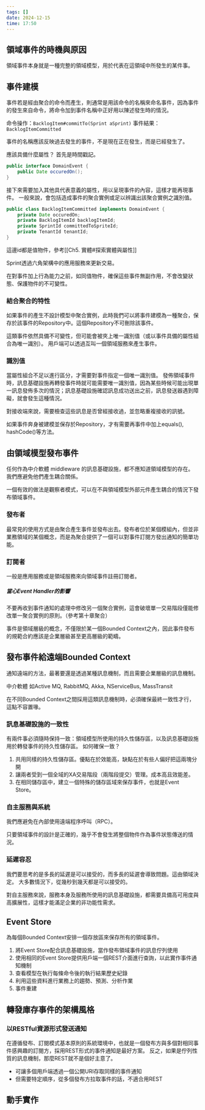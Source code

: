 ```yaml
---
tags: []
date: 2024-12-15
time: 17:50
---
```

## 領域事件的時機與原因
領域事件本身就是一種完整的領域模型，用於代表在這領域中所發生的某件事。

## 事件建模
事件若是經由聚合的命令而產生，則通常是用該命令的名稱來命名事件，因為事件的發生來自命令，將命令加到事件名稱中正好用以陳述發生時的情況。

命令操作：`BacklogItem#commitTo(Sprint aSprint)`
事件結果：`BacklogItemCommitted`

事件的名稱應該反映過去發生的事件，不是現在正在發生，而是已經發生了。

應該具備什麼屬性？
首先是時間戳記。
```java
public interface DomainEvent {
	public Date occuredOn();
}
```

接下來需要加入其他具代表意義的屬性，用以呈現事件的內容，這樣才能再現事件。
一般來說，會包括造成事件的聚合實例或足以辨識出該聚合實例之識別值。

```java
public class BacklogItemCommitted implements DomainEvent {
	private Date occuredOn;
	private BacklogItemId backlogItemId;
	private SprintId committedToSpriteId;
	private TenantId tenantId;
}
```
這邊id都是值物件，參考[[Ch5. 實體#探索實體與屬性]]

Sprint透過六角架構中的應用服務來更新交易。

在對事件加上行為能力之前，如同值物件，確保這些事件無副作用，不會改變狀態、保護物件的不可變性。


### 結合聚合的特性
如果事件的產生不設計模型中聚合實例，此時我們可以將事件建模為一種聚合，保存於該事件的Repository中。這個Repository不可刪除該事件。

這類事件依然具備不可變性，但可能會被夾上唯一識別值（或以事件具備的屬性組合為唯一識別）。
用戶端可以透過互叫一個領域服務來產生事件。

### 識別值
當屬性組合不足以進行區分，才需要對事件指定一個唯一識別值。
發佈領域事件時，訊息基礎設施再轉發事件時就可能需要唯一識別值，因為某些時候可能出現單一訊息發佈多次的情況；訊息基礎設施確認訊息成功送出之前，訊息發送器遇到障礙，就會發生這種情況。

對接收端來說，需要檢查這些訊息是否曾經接收過，並忽略重複接收的訊號。


如果事件奔身被建模並保存於Repository，才有需要再事件中加上equals(), hashCode()等方法。

## 由領域模型發布事件

任何作為中介軟體 middleware 的訊息基礎設施，都不應知道領域模型的存在。我們應避免他們產生耦合關係。

一個有效的做法是觀察者模式，可以在不與領域模型外部元件產生耦合的情況下發布領域事件。

### 發布者
最常見的使用方式是由聚合產生事件並發布出去。發布者位於某個模組內，但並非業務領域的某個概念，而是為聚合提供了一個可以對事件訂閱方發出通知的簡單功能。

### 訂閱者
一般是應用服務或是領域服務來向領域事件註冊訂閱者。

##### 當心Event Handler的影響
不要再收到事件通知的處理中修改另一個聚合實例，這會破壞單一交易階段僅能修改單一聚合實例的原則。（參考第十章聚合）

事件是領域層級的概念，不僅限於某一個Bounded Context之內，因此事件發布的規範合約應該是企業層級甚至更高層級的範疇。

## 發布事件給遠端Bounded Context
通知遠端的方法，最著要還是透過某種訊息機制，而且需要企業層級的訊息機制。

中介軟體
如Active MQ, RabbitMQ, Akka, NServiceBus, MassTransit

在不同Bounded Context之間採用這類訊息機制時，必須確保最終一致性才行，這點不容置喙。

### 訊息基礎設施的一致性
有兩件事必須隨時保持一致：領域模型所使用的持久性儲存區，以及訊息基礎設施用於轉發事件的持久性儲存區。
如何確保一致？

1. 共用同樣的持久性儲存區。優點在於效能高，缺點在於有些人偏好把這兩塊分開
2. 讓兩者受到一個全域的XA交易階段（兩階段提交）管理。成本高且效能差。
3. 在相同儲存區中，建立一個特殊的儲存區域來保存事件，也就是Event Store。

### 自主服務與系統
我們應避免在內部使用遠端程序呼叫（RPC）。

只要領域事件的設計是正確的，幾乎不會發生將整個物件作為事件狀態傳送的情況。

### 延遲容忍
我們要思考的是多長的延遲是可以接受的，而多長的延遲會導致問題。這由領域決定。
大多數情況下，從幾秒到幾天都是可以接受的。

對自主服務來說，服務本身及服務所使用的訊息基礎設施，都需要具備高可用度與高擴展性，這樣才能滿足企業的非功能性需求。

## Event Store
為每個Bounded Context安排一個存放區來保存所有的領域事件。
1. 將Event Store配合訊息基礎設施，當作發布領域事件的訊息佇列使用
2. 使用相同的Event Store提供用戶端一個REST介面進行查詢，以此實作事件通知機制
3. 查看模型在執行每條命令後的執行結果歷史紀錄
4. 利用這些資料進行業務上的趨勢、預測、分析作業
5. 事件重建


## 轉發庫存事件的架構風格

### 以RESTful資源形式發送通知
在遵循發布、訂閱模式基本原則的系統環境中，也就是一個發布方與多個對相同事件感興趣的訂閱方，採用REST形式的事件通知是最好方案。
反之，如果是佇列性質的訊息機制，那麼REST就不是個好主意了。

- 可讓多個用戶端透過一個公開URI存取同樣的事件通知
- 但需要特定順序，從多個發布方拉取事件的話，不適合用REST

## 動手實作